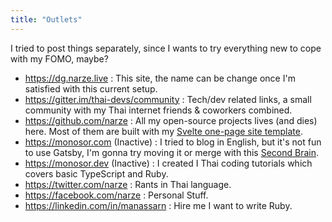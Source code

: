 ```yaml
---
title: "Outlets"
---
```


I tried to post things separately, since I wants to try everything new to cope with my FOMO, maybe?

- https://dg.narze.live : This site, the name can be change once I'm satisfied with this current setup.
- https://gitter.im/thai-devs/community : Tech/dev related links, a small community with my Thai internet friends & coworkers combined.
- https://github.com/narze : All my open-source projects lives (and dies) here. Most of them are built with my [Svelte one-page site template](https://github.com/narze/single-page-svelte).
- https://monosor.com (Inactive) : I tried to blog in English, but it's not fun to use Gatsby, I'm gonna try moving it or merge with this [Second Brain](Second%20Brain.md).
- https://monosor.dev (Inactive) : I created I Thai coding tutorials which covers basic TypeScript and Ruby.
- https://twitter.com/narze : Rants in Thai language.
- https://facebook.com/narze : Personal Stuff.
- https://linkedin.com/in/manassarn : Hire me I want to write Ruby.